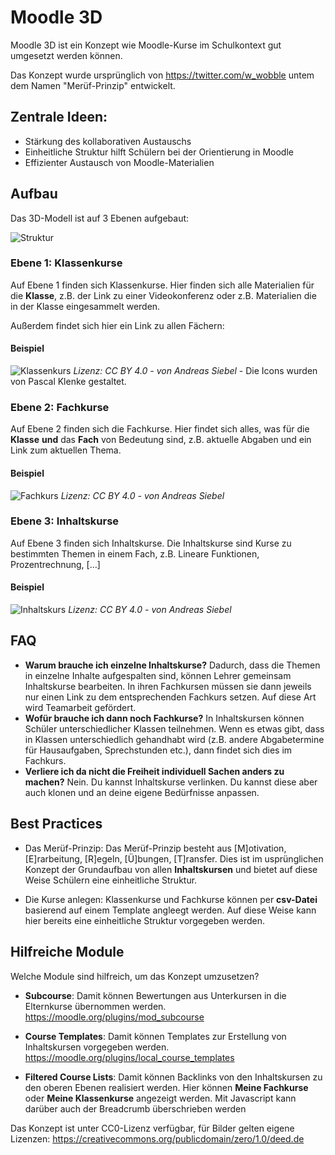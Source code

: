 # Moodle 3D

Moodle 3D ist ein Konzept wie Moodle-Kurse im Schulkontext gut umgesetzt werden können. 

Das Konzept wurde ursprünglich von https://twitter.com/w_wobble untem dem Namen "Merüf-Prinzip" entwickelt.

## Zentrale Ideen:

  * Stärkung des kollaborativen Austauschs
  * Einheitliche Struktur hilft Schülern bei der Orientierung in Moodle
  * Effizienter Austausch von Moodle-Materialien

## Aufbau

Das 3D-Modell ist auf 3 Ebenen aufgebaut:

![Struktur](https://i.imgur.com/F0xTrN9.png)


### Ebene 1: Klassenkurse

Auf Ebene 1 finden sich Klassenkurse. Hier finden sich alle Materialien für die **Klasse**, z.B. der Link zu einer Videokonferenz oder z.B. Materialien die in der Klasse eingesammelt werden.

Außerdem findet sich hier ein Link zu allen Fächern:

#### Beispiel

![Klassenkurs](https://i.imgur.com/ihXx9W9.png)
*Lizenz: CC BY 4.0 - von Andreas Siebel* - Die Icons wurden von Pascal Klenke gestaltet.

### Ebene 2: Fachkurse

Auf Ebene 2 finden sich die Fachkurse. Hier findet sich alles, was für die **Klasse** **und** das **Fach** von Bedeutung sind, z.B. aktuelle Abgaben und ein Link zum aktuellen Thema.

#### Beispiel

![Fachkurs](https://i.imgur.com/WJEeRNc.png)
*Lizenz: CC BY 4.0 - von Andreas Siebel*

### Ebene 3: Inhaltskurse

Auf Ebene 3 finden sich Inhaltskurse. Die Inhaltskurse sind Kurse zu bestimmten Themen in einem Fach, z.B. Lineare Funktionen, Prozentrechnung, […]

#### Beispiel

![Inhaltskurs](https://i.imgur.com/Pu5K2aL.png)
*Lizenz: CC BY 4.0 - von Andreas Siebel*


## FAQ

* **Warum brauche ich einzelne Inhaltskurse?**
  Dadurch, dass die Themen in einzelne Inhalte aufgespalten sind, können Lehrer gemeinsam Inhaltskurse bearbeiten. In ihren Fachkursen müssen sie dann jeweils nur einen Link zu dem entsprechenden Fachkurs setzen. Auf diese Art wird Teamarbeit gefördert.
* **Wofür brauche ich dann noch Fachkurse?**
  In Inhaltskursen können Schüler unterschiedlicher Klassen teilnehmen. Wenn es etwas gibt, dass in Klassen unterschiedlich gehandhabt wird (z.B. andere Abgabetermine für Hausaufgaben, Sprechstunden etc.), dann findet sich dies im Fachkurs.
* **Verliere ich da nicht die Freiheit individuell Sachen anders zu machen?**
  Nein. Du kannst Inhaltskurse verlinken. Du kannst diese aber auch klonen und an deine eigene Bedürfnisse anpassen.

## Best Practices

* Das Merüf-Prinzip: Das Merüf-Prinzip besteht aus [M]otivation, [E]rarbeitung, [R]egeln, [Ü]bungen, [T]ransfer. Dies ist im usprünglichen Konzept der Grundaufbau von allen **Inhaltskursen** und bietet auf diese Weise Schülern eine einheitliche Struktur.

* Die Kurse anlegen: Klassenkurse und Fachkurse können per **csv-Datei** basierend auf einem Template angleegt werden. Auf diese Weise kann hier bereits eine einheitliche Struktur vorgegeben werden.

## Hilfreiche Module

Welche Module sind hilfreich, um das Konzept umzusetzen?

* **Subcourse**: Damit können Bewertungen aus Unterkursen in die Elternkurse übernommen werden. https://moodle.org/plugins/mod_subcourse

* **Course Templates**: Damit können Templates zur Erstellung von Inhaltskursen vorgegeben werden. https://moodle.org/plugins/local_course_templates

* **Filtered Course Lists**: Damit können Backlinks von den Inhaltskursen zu den oberen Ebenen realisiert werden. Hier können **Meine Fachkurse** oder **Meine Klassenkurse** angezeigt werden. Mit Javascript kann darüber auch der Breadcrumb überschrieben werden

Das Konzept ist unter CC0-Lizenz verfügbar, für Bilder gelten eigene Lizenzen: https://creativecommons.org/publicdomain/zero/1.0/deed.de